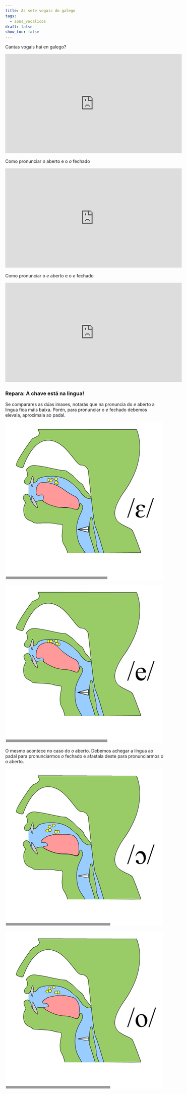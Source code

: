 ```yaml
---
title: As sete vogais do galego
tags:
  - sons_vocalicos
draft: false
show_toc: false
---
```

Cantas vogais hai en galego?

<iframe width="560" height="315" src="https://www.youtube.com/embed/hErJRG-u0jY?si=DCsxzCmKxKP4qUpg" title="YouTube video player" frameborder="0" allow="accelerometer; autoplay; clipboard-write; encrypted-media; gyroscope; picture-in-picture; web-share" allowfullscreen></iframe>

Como pronunciar *o* aberto e o *o* fechado

<iframe width="560" height="315" src="https://www.youtube.com/embed/2AlQXbux11c?si=vYbbJxIRCvvBGxlx" title="YouTube video player" frameborder="0" allow="accelerometer; autoplay; clipboard-write; encrypted-media; gyroscope; picture-in-picture; web-share" allowfullscreen></iframe>



Como pronunciar o *e* aberto e o *e* fechado

<iframe width="560" height="315" src="https://www.youtube.com/embed/06Ic_N_M1pY?si=VDjylE0-sv_bX1u2" title="YouTube video player" frameborder="0" allow="accelerometer; autoplay; clipboard-write; encrypted-media; gyroscope; picture-in-picture; web-share" allowfullscreen></iframe>



### Repara: A chave está na lingua!

Se comparares as dúas imaxes, notarás que na pronuncia do *e* aberto a lingua fica máis baixa. Porén, para pronunciar o *e* fechado debemos elevala, aproximala ao padal. 

![](/img/e_aberto.jpg)

![](/img/e_fechado.jpg)

O mesmo acontece no caso do *o* aberto. Debemos achegar a língua ao padal para pronunciarmos *o* fechado e afastala deste para pronunciarmos o *o* aberto. 

![](/img/o_aberto.jpg)

![](/img/o_fechado.jpg)